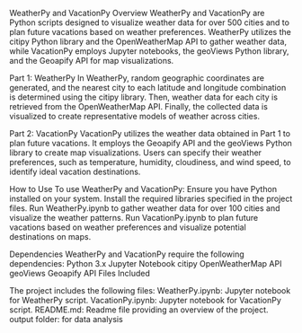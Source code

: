 WeatherPy and VacationPy
Overview
WeatherPy and VacationPy are Python scripts designed to visualize weather data for over 500 cities and to plan future vacations based on weather preferences. WeatherPy utilizes the citipy Python library and the OpenWeatherMap API to gather weather data, while VacationPy employs Jupyter notebooks, the geoViews Python library, and the Geoapify API for map visualizations.

Part 1: WeatherPy
In WeatherPy, random geographic coordinates are generated, and the nearest city to each latitude and longitude combination is determined using the citipy library. Then, weather data for each city is retrieved from the OpenWeatherMap API. Finally, the collected data is visualized to create representative models of weather across cities.

Part 2: VacationPy
VacationPy utilizes the weather data obtained in Part 1 to plan future vacations. It employs the Geoapify API and the geoViews Python library to create map visualizations. Users can specify their weather preferences, such as temperature, humidity, cloudiness, and wind speed, to identify ideal vacation destinations.

How to Use
To use WeatherPy and VacationPy:
  Ensure you have Python installed on your system.
  Install the required libraries specified in the project files.
  Run WeatherPy.ipynb to gather weather data for over 100 cities and visualize the weather patterns.
  Run VacationPy.ipynb to plan future vacations based on weather preferences and visualize potential destinations on maps.


Dependencies
  WeatherPy and VacationPy require the following dependencies:
  Python 3.x
  Jupyter Notebook
  citipy
  OpenWeatherMap API
  geoViews
  Geoapify API
  Files Included

The project includes the following files:
  WeatherPy.ipynb: Jupyter notebook for WeatherPy script.
  VacationPy.ipynb: Jupyter notebook for VacationPy script.
  README.md: Readme file providing an overview of the project.
  output folder: for data analysis 
